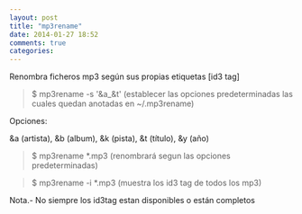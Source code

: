 ```yaml
---
layout: post
title: "mp3rename"
date: 2014-01-27 18:52
comments: true
categories: 
---
```

Renombra ficheros mp3 según sus propias etiquetas [id3 tag] 

>$ mp3rename -s '&a_&t' (establecer las opciones predeterminadas las cuales quedan anotadas en ~/.mp3rename) 

Opciones: 

&a  (artista), &b (album), &k (pista), &t (título), &y (año)

>$ mp3rename *.mp3  (renombrará segun las opciones predeterminadas) 

>$ mp3rename -i *.mp3 (muestra los id3 tag de todos los mp3) 

Nota.- No siempre los id3tag estan disponibles o están completos

